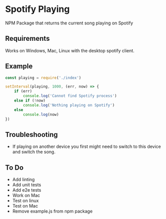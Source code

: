 # Spotify Playing
NPM Package that returns the current song playing on Spotify

## Requirements
Works on Windows, Mac, Linux with the desktop spotify client.

## Example

```js
const playing = require('./index')

setInterval(playing, 1000, (err, now) => {
	if (err)
        console.log('Cannot find Spotify process')
    else if (!now)
        console.log('Nothing playing on Spotify')
    else
        console.log(now)
})
```

## Troubleshooting
- If playing on another device you first might need to switch to this device
  and switch the song.

## To Do
- Add linting
- Add unit tests
- Add e2e tests
- Work on Mac
- Test on linux
- Test on Mac
- Remove example.js from npm package
